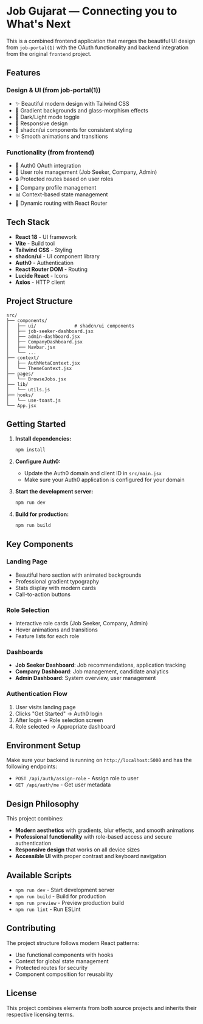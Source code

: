 # Job Gujarat — Connecting you to What's Next

This is a combined frontend application that merges the beautiful UI design from `job-portal(1)` with the OAuth functionality and backend integration from the original `frontend` project.

## Features

### Design & UI (from job-portal(1))
- ✨ Beautiful modern design with Tailwind CSS
- 🎨 Gradient backgrounds and glass-morphism effects
- 🌙 Dark/Light mode toggle
- 📱 Responsive design
- 🎯 shadcn/ui components for consistent styling
- ✨ Smooth animations and transitions

### Functionality (from frontend)
- 🔐 Auth0 OAuth integration
- 👤 User role management (Job Seeker, Company, Admin)
- 🔒 Protected routes based on user roles
- 🏢 Company profile management
- 📊 Context-based state management
- 🔄 Dynamic routing with React Router

## Tech Stack

- **React 18** - UI framework
- **Vite** - Build tool
- **Tailwind CSS** - Styling
- **shadcn/ui** - UI component library
- **Auth0** - Authentication
- **React Router DOM** - Routing
- **Lucide React** - Icons
- **Axios** - HTTP client

## Project Structure

```
src/
├── components/
│   ├── ui/              # shadcn/ui components
│   ├── job-seeker-dashboard.jsx
│   ├── admin-dashboard.jsx
│   ├── CompanyDashboard.jsx
│   ├── Navbar.jsx
│   └── ...
├── context/
│   ├── AuthMetaContext.jsx
│   └── ThemeContext.jsx
├── pages/
│   └── BrowseJobs.jsx
├── lib/
│   └── utils.js
├── hooks/
│   └── use-toast.js
└── App.jsx
```

## Getting Started

1. **Install dependencies:**
   ```bash
   npm install
   ```

2. **Configure Auth0:**
   - Update the Auth0 domain and client ID in `src/main.jsx`
   - Make sure your Auth0 application is configured for your domain

3. **Start the development server:**
   ```bash
   npm run dev
   ```

4. **Build for production:**
   ```bash
   npm run build
   ```

## Key Components

### Landing Page
- Beautiful hero section with animated backgrounds
- Professional gradient typography
- Stats display with modern cards
- Call-to-action buttons

### Role Selection
- Interactive role cards (Job Seeker, Company, Admin)
- Hover animations and transitions
- Feature lists for each role

### Dashboards
- **Job Seeker Dashboard**: Job recommendations, application tracking
- **Company Dashboard**: Job management, candidate analytics
- **Admin Dashboard**: System overview, user management

### Authentication Flow
1. User visits landing page
2. Clicks "Get Started" → Auth0 login
3. After login → Role selection screen
4. Role selected → Appropriate dashboard

## Environment Setup

Make sure your backend is running on `http://localhost:5000` and has the following endpoints:
- `POST /api/auth/assign-role` - Assign role to user
- `GET /api/auth/me` - Get user metadata

## Design Philosophy

This project combines:
- **Modern aesthetics** with gradients, blur effects, and smooth animations
- **Professional functionality** with role-based access and secure authentication
- **Responsive design** that works on all device sizes
- **Accessible UI** with proper contrast and keyboard navigation

## Available Scripts

- `npm run dev` - Start development server
- `npm run build` - Build for production
- `npm run preview` - Preview production build
- `npm run lint` - Run ESLint

## Contributing

The project structure follows modern React patterns:
- Use functional components with hooks
- Context for global state management
- Protected routes for security
- Component composition for reusability

## License

This project combines elements from both source projects and inherits their respective licensing terms.

